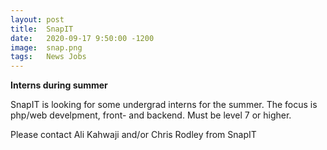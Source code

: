 ```yaml
---
layout: post
title:  SnapIT
date:   2020-09-17 9:50:00 -1200
image:  snap.png
tags:   News Jobs
---
```


**Interns during summer**

SnapIT is looking for some undergrad interns for the summer. The focus is php/web develpment, front- and backend.
Must be level 7 or higher.

Please contact Ali Kahwaji and/or Chris Rodley from SnapIT
